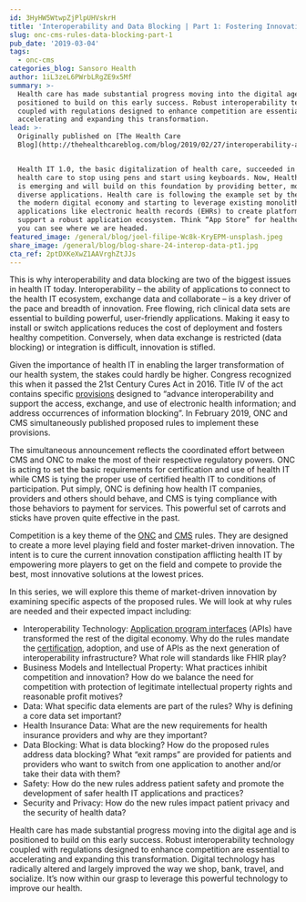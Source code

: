 ```yaml
---
id: 3HyHW5WtwpZjPlpUHVskrH
title: 'Interoperability and Data Blocking | Part 1: Fostering Innovation'
slug: onc-cms-rules-data-blocking-part-1
pub_date: '2019-03-04'
tags:
  - onc-cms
categories_blog: Sansoro Health
author: 1iL3zeL6PWrbLRgZE9x5Mf
summary: >-
  Health care has made substantial progress moving into the digital age and is
  positioned to build on this early success. Robust interoperability technology
  coupled with regulations designed to enhance competition are essential to
  accelerating and expanding this transformation.
lead: >-
  Originally published on [The Health Care
  Blog](http://thehealthcareblog.com/blog/2019/02/27/interoperability-and-data-blocking-part-1-fostering-innovation/)


  Health IT 1.0, the basic digitalization of health care, succeeded in getting
  health care to stop using pens and start using keyboards. Now, Health IT 2.0
  is emerging and will build on this foundation by providing better, more
  diverse applications. Health care is following the example set by the rest of
  the modern digital economy and starting to leverage existing monolithic
  applications like electronic health records (EHRs) to create platforms that
  support a robust application ecosystem. Think “App Store” for healthcare and
  you can see where we are headed.
featured_image: /general/blog/joel-filipe-Wc8k-KryEPM-unsplash.jpeg
share_image: /general/blog/blog-share-24-interop-data-pt1.jpg
cta_ref: 2ptDXKeXwZ1AAVrghZtJJs
---
```

This is why interoperability and data blocking are two of the biggest issues in health IT today. Interoperability – the ability of applications to connect to the health IT ecosystem, exchange data and collaborate – is a key driver of the pace and breadth of innovation. Free flowing, rich clinical data sets are essential to building powerful, user-friendly applications.  Making it easy to install or switch applications reduces the cost of deployment and fosters healthy competition. Conversely, when data exchange is restricted (data blocking) or integration is difficult, innovation is stifled.

Given the importance of health IT in enabling the larger transformation of our health system, the stakes could hardly be higher. Congress recognized this when it passed the 21st Century Cures Act in 2016. Title IV of the act contains specific [provisions](https://www.sansorohealth.com/wp-content/uploads/2019/02/ONCCuresActNPRM.pdf#page=9) designed to “advance interoperability and support the access, exchange, and use of electronic health information; and address occurrences of information blocking”. In February 2019, ONC and CMS simultaneously published proposed rules to implement these provisions.

The simultaneous announcement reflects the coordinated effort between CMS and ONC to make the most of their respective regulatory powers. ONC is acting to set the basic requirements for certification and use of health IT while CMS is tying the proper use of certified health IT to conditions of participation. Put simply, ONC is defining how health IT companies, providers and others should behave, and CMS is tying compliance with those behaviors to payment for services. This powerful set of carrots and sticks have proven quite effective in the past.

Competition is a key theme of the [ONC](https://www.sansorohealth.com/wp-content/uploads/2019/02/ONCCuresActNPRM.pdf) and [CMS](https://www.sansorohealth.com/wp-content/uploads/2019/02/CMS-9115-P.pdf) rules. They are designed to create a more level playing field and foster market-driven innovation.  The intent is to cure the current innovation constipation afflicting health IT by empowering more players to get on the field and compete to provide the best, most innovative solutions at the lowest prices.

In this series, we will explore this theme of market-driven innovation by examining specific aspects of the proposed rules. We will look at why rules are needed and their expected impact including:

- Interoperability Technology: [Application program interfaces](https://www.sansorohealth.com/api-101-a-laypersons-guide/) (APIs) have transformed the rest of the digital economy. Why do the rules mandate the [certification](https://www.healthit.gov/sites/default/files/nprm/ONCCuresNPRMAPICertification.pdf), adoption, and use of APIs as the next generation of interoperability infrastructure? What role will standards like FHIR play?
- Business Models and Intellectual Property: What practices inhibit competition and innovation? How do we balance the need for competition with protection of legitimate intellectual property rights and reasonable profit motives?
- Data: What specific data elements are part of the rules? Why is defining a core data set important?
- Health Insurance Data: What are the new requirements for health insurance providers and why are they important?
- Data Blocking: What is data blocking? How do the proposed rules address data blocking? What “exit ramps” are provided for patients and providers who want to switch from one application to another and/or take their data with them?
- Safety: How do the new rules address patient safety and promote the development of safer health IT applications and practices?
- Security and Privacy: How do the new rules impact patient privacy and the security of health data?

Health care has made substantial progress moving into the digital age and is positioned to build on this early success. Robust interoperability technology coupled with regulations designed to enhance competition are essential to accelerating and expanding this transformation. Digital technology has radically altered and largely improved the way we shop, bank, travel, and socialize. It’s now within our grasp to leverage this powerful technology to improve our health. 
  